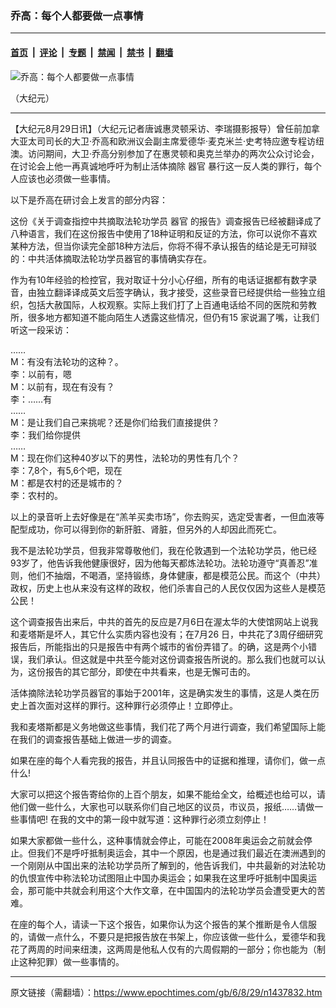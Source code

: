 ### 乔高：每个人都要做一点事情

---

#### [首页](../../../..?n1437832) &nbsp;|&nbsp; [评论](../../../../../epoch-comment?n1437832) &nbsp;|&nbsp; [专题](../../../../../epoch-special?n1437832) &nbsp;|&nbsp; [禁闻](../../../../../epoch-news?n1437832) &nbsp;|&nbsp; [禁书](../../../../../books?n1437832) &nbsp;|&nbsp; [翻墙](https://github.com/gfw-breaker/nogfw/blob/master/README.md?n1437832)


<div><img alt="乔高：每个人都要做一点事情" class="attachment-djy_600_400 size-djy_600_400 wp-post-image" src="https://i.epochtimes.com/assets/uploads/2006/08/608290753011695-600x400.jpg"/>
<div class="caption">
 <p>
  （大纪元）
 </p>
</div></div><hr/><div class="post_content" id="artbody" itemprop="articleBody">
 <!-- article content begin -->
 <p>
  【大纪元8月29日讯】（大纪元记者唐诚惠灵顿采访、李瑞摄影报导）曾任前加拿大亚太司司长的大卫‧乔高和欧洲议会副主席爱德华‧麦克米兰‧史考特应邀专程访纽澳。访问期间，大卫‧乔高分别参加了在惠灵顿和奥克兰举办的两次公众讨论会，在讨论会上他一再真诚地呼吁为制止活体摘除
  <ok href="https://www.epochtimes.com/gb/tag/%E5%99%A8%E5%AE%98.html">
   器官
  </ok>
  暴行这一反人类的罪行，每个人应该也必须做一些事情。
 </p>
 <p>
  以下是乔高在研讨会上发言的部分内容：
 </p>
 <p>
  这份《关于调查指控中共摘取法轮功学员
  <ok href="https://www.epochtimes.com/gb/tag/%E5%99%A8%E5%AE%98.html">
   器官
  </ok>
  的报告》调查报告已经被翻译成了八种语言，我们在这份报告中使用了18种证明和反证的方法，你可以说你不喜欢某种方法，但当你读完全部18种方法后，你将不得不承认报告的结论是无可辩驳的：中共活体摘取法轮功学员器官的事情确实存在。
 </p>
 <p>
  作为有10年经验的检控官，我对取证十分小心仔细，所有的电话证据都有数字录音，由独立翻译译成英文后签字确认，我才接受，这些录音已经提供给一些独立组织，包括大赦国际，人权观察。实际上我们打了上百通电话给不同的医院和劳教所，很多地方都知道不能向陌生人透露这些情况，但仍有15 家说漏了嘴，让我们听这一段采访：
 </p>
 <p>
  ……
  <br/>
  M：有没有法轮功的这种？。
  <br/>
  李：以前有，嗯
  <br/>
  M：以前有，现在有没有？
  <br/>
  李：……有
  <br/>
  ……
  <br/>
  M：是让我们自己来挑呢？还是你们给我们直接提供？
  <br/>
  李：我们给你提供
  <br/>
  ……
  <br/>
  M：现在你们这种40岁以下的男性，法轮功的男性有几个？
  <br/>
  李：7,8个，有5,6个吧，现在
  <br/>
  M：都是农村的还是城市的？
  <br/>
  李：农村的。
 </p>
 <p>
  以上的录音听上去好像是在“羔羊买卖市场”，你去购买，选定受害者，一但血液等配型成功，你可以得到你的新肝脏、肾脏，但另外的人却因此而死亡。
 </p>
 <p>
  我不是法轮功学员，但我非常尊敬他们，我在伦敦遇到一个法轮功学员，他已经93岁了，他告诉我他健康很好，因为他每天都炼法轮功。法轮功遵守“真善忍”准则，他们不抽烟，不喝酒，坚持锻练，身体健康，都是模范公民。而这个（中共）政权，历史上也从来没有这样的政权，他们杀害自己的人民仅仅因为这些人是模范公民！
 </p>
 <p>
  这个调查报告出来后，中共的首先的反应是7月6日在渥太华的大使馆网站上说我和麦塔斯是坏人，其它什么实质内容也没有；在7月26 日，中共花了3周仔细研究报告后，所能指出的只是报告中有两个城市的省份弄错了。的确，这是两个小错误，我们承认。但这就是中共至今能对这份调查报告所说的。那么我们也就可以认为，这份报告的其它部分，即使在中共看来，也是无懈可击的。
 </p>
 <p>
  活体摘除法轮功学员器官的事始于2001年，这是确实发生的事情，这是人类在历史上首次面对这样的罪行。这种罪行必须停止！立即停止。
 </p>
 <p>
  我和麦塔斯都是义务地做这些事情，我们花了两个月进行调查，我们希望国际上能在我们的调查报告基础上做进一步的调查。
 </p>
 <p>
  如果在座的每个人看完我的报告，并且认同报告中的证据和推理，请你们，做一点什么!
 </p>
 <p>
  大家可以把这个报告寄给你的上百个朋友，如果不能给全文，给概述也给可以，请他们做一些什么，大家也可以联系你们自己地区的议员，市议员，报纸……请做一些事情吧! 在我的文中的第一段中就写道：这种罪行必须立刻停止！
 </p>
 <p>
  如果大家都做一些什么，这种事情就会停止，可能在2008年奥运会之前就会停止。但我们不是呼吁抵制奥运会，其中一个原因，也是通过我们最近在澳洲遇到的一个刚刚从中国出来的法轮功学员所了解到的，他告诉我们，中共最新的对法轮功的仇恨宣传中称法轮功试图阻止中国办奥运会；如果我在这里呼吁抵制中国奥运会，那可能中共就会利用这个大作文章，在中国国内的法轮功学员会遭受更大的苦难。
 </p>
 <p>
  在座的每个人，请读一下这个报告，如果你认为这个报告的某个推断是令人信服的，请做一点什么，不要只是把报告放在书架上，你应该做一些什么，爱德华和我花了两周的时间来纽澳，这两周是他私人仅有的六周假期的一部分；你也能为（制止这种犯罪）做一些事情的。
  <font color="#ffffff">
   (http://www.dajiyuan.com)
  </font>
 </p>
 <!-- article content end -->
 <div id="below_article_ad">
 </div>
</div>


---

原文链接（需翻墙）：https://www.epochtimes.com/gb/6/8/29/n1437832.htm